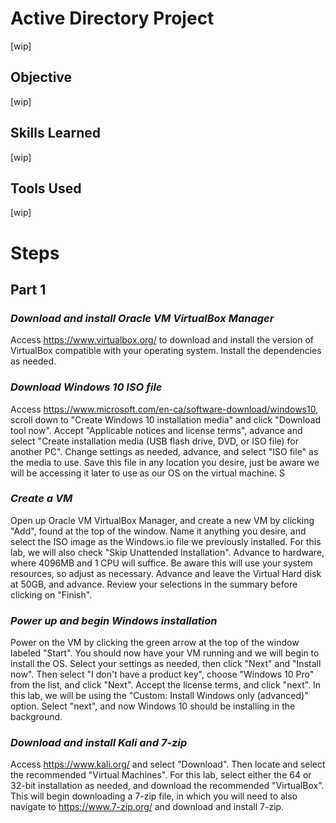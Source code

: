 # Active Directory Project
[wip]
## Objective
[wip]
## Skills Learned
[wip]
## Tools Used
[wip]

# Steps
## Part 1
### *Download and install Oracle VM VirtualBox Manager*
Access https://www.virtualbox.org/ to download and install the version of VirtualBox compatible with your operating system. Install the dependencies as needed. <br>
### *Download Windows 10 ISO file*
Access https://www.microsoft.com/en-ca/software-download/windows10, scroll down to "Create Windows 10 installation media" and click "Download tool now". Accept "Applicable notices and license terms", advance and select "Create installation media (USB flash drive, DVD, or ISO file) for another PC". Change settings as needed, advance, and select "ISO file" as the media to use. Save this file in any location you desire, just be aware we will be accessing it later to use as our OS on the virtual machine. S <br>
### *Create a VM*
Open up Oracle VM VirtualBox Manager, and create a new VM by clicking "Add", found at the top of the window. Name it anything you desire, and select the ISO image as the Windows.io file we previously installed. For this lab, we will also check "Skip Unattended Installation". Advance to hardware, where 4096MB and 1 CPU will suffice. Be aware this will use your system resources, so adjust as necessary. Advance and leave the Virtual Hard disk at 50GB, and advance. Review your selections in the summary before clicking on "Finish". <br>
### *Power up and begin Windows installation*
Power on the VM by clicking the green arrow at the top of the window labeled "Start". You should now have your VM running and we will begin to install the OS. Select your settings as needed, then click "Next" and "Install now". Then select "I don't have a product key", choose "Windows 10 Pro" from the list, and click "Next". Accept the license terms, and click "next". In this lab, we will be using the "Custom: Install Windows only (advanced)" option. Select "next", and now Windows 10 should be installing in the background. <br>
### *Download and install Kali and 7-zip*
Access https://www.kali.org/ and select "Download". Then locate and select the recommended "Virtual Machines". For this lab, select either the 64 or 32-bit installation as needed, and download the recommended "VirtualBox". This will begin downloading a 7-zip file, in which you will need to also navigate to https://www.7-zip.org/ and download and install 7-zip.
